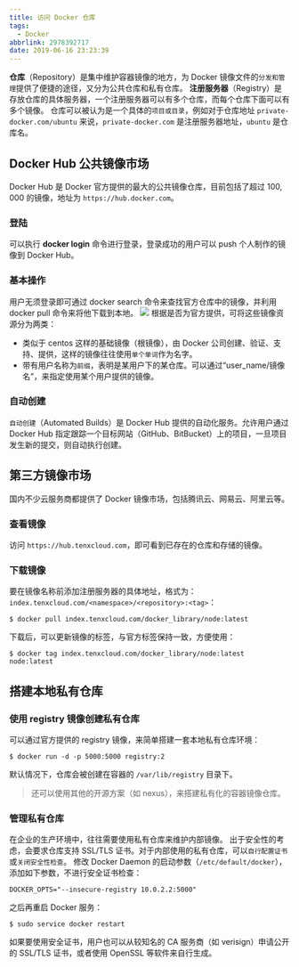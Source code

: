 ```yaml
---
title: 访问 Docker 仓库
tags:
  - Docker
abbrlink: 2978392717
date: 2019-06-16 23:23:39
---
```

**仓库**（Repository）是集中维护容器镜像的地方，为 Docker 镜像文件的`分发和管理`提供了便捷的途径，又分为公共仓库和私有仓库。
**注册服务器**（Registry）是存放仓库的具体服务器，一个注册服务器可以有多个仓库，而每个仓库下面可以有多个镜像。
仓库可以被认为是一个具体的`项目或目录`，例如对于仓库地址 `private-docker.com/ubuntu` 来说，`private-docker.com` 是注册服务器地址，`ubuntu` 是仓库名。
## Docker Hub 公共镜像市场
Docker Hub 是 Docker 官方提供的最大的公共镜像仓库，目前包括了超过 100, 000 的镜像，地址为 `https://hub.docker.com`。
### 登陆
可以执行 **docker login** 命令进行登录，登录成功的用户可以 push 个人制作的镜像到 Docker Hub。
<!--more-->
### 基本操作
用户无须登录即可通过 docker search 命令来查找官方仓库中的镜像，并利用 docker pull 命令来将他下载到本地。
![](https://raw.githubusercontent.com/necusjz/p/master/Docker/5-1.jpeg)
根据是否为官方提供，可将这些镜像资源分为两类：
- 类似于 centos 这样的基础镜像（根镜像），由 Docker 公司创建、验证、支持、提供，这样的镜像往往使用`单个单词`作为名字。
- 带有用户名称为`前缀`，表明是某用户下的某仓库。可以通过“user_name/镜像名”，来指定使用某个用户提供的镜像。

### 自动创建
`自动创建`（Automated Builds）是 Docker Hub 提供的自动化服务。允许用户通过 Docker Hub 指定跟踪一个目标网站（GitHub、BitBucket）上的项目，一旦项目发生新的提交，则自动执行创建。
## 第三方镜像市场
国内不少云服务商都提供了 Docker 镜像市场，包括腾讯云、网易云、阿里云等。
### 查看镜像
访问 `https://hub.tenxcloud.com`，即可看到已存在的仓库和存储的镜像。
### 下载镜像
要在镜像名称前添加注册服务器的具体地址，格式为：`index.tenxcloud.com/<namespace>/<repository>:<tag>`：
```
$ docker pull index.tenxcloud.com/docker_library/node:latest
```
下载后，可以更新镜像的标签，与官方标签保持一致，方便使用：
```
$ docker tag index.tenxcloud.com/docker_library/node:latest node:latest
```
## 搭建本地私有仓库
### 使用 registry 镜像创建私有仓库
可以通过官方提供的 registry 镜像，来简单搭建一套本地私有仓库环境：
```
$ docker run -d -p 5000:5000 registry:2
```
默认情况下，仓库会被创建在容器的 `/var/lib/registry` 目录下。
> 还可以使用其他的开源方案（如 nexus），来搭建私有化的容器镜像仓库。

### 管理私有仓库
在企业的生产环境中，往往需要使用私有仓库来维护内部镜像。
出于安全性的考虑，会要求仓库支持 SSL/TLS 证书。对于内部使用的私有仓库，可以`自行配置证书`或`关闭安全性检查`。
修改 Docker Daemon 的启动参数（`/etc/default/docker`），添加如下参数，不进行安全证书检查：
```
DOCKER_OPTS="--insecure-registry 10.0.2.2:5000"
```
之后再重启 Docker 服务：
```
$ sudo service docker restart
```
如果要使用安全证书，用户也可以从较知名的 CA 服务商（如 verisign）申请公开的 SSL/TLS 证书，或者使用 OpenSSL 等软件来自行生成。
